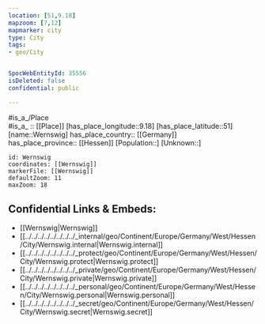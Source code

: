 ```yaml
---
location: [51,9.18] 
mapzoom: [7,12] 
mapmarker: city 
type: City
tags:
- geo/City


SpocWebEntityId: 35556
isDeleted: false
confidential: public

---
```

#is_a_/Place  
#is_a_ :: [[Place]] 
[has_place_longitude::9.18] 
[has_place_latitude::51] 
[name::Wernswig] 
has_place_country:: [[Germany]]  
has_place_province:: [[Hessen]] 
[Population::] 
[Unknown::] 


```leaflet
id: Wernswig
coordinates: [[Wernswig]] 
markerFile: [[Wernswig]] 
defaultZoom: 11 
maxZoom: 18
```


## Confidential Links & Embeds: 
- [[Wernswig|Wernswig]]  
- [[../../../../../../../../_internal/geo/Continent/Europe/Germany/West/Hessen/City/Wernswig.internal|Wernswig.internal]] 
- [[../../../../../../../../_protect/geo/Continent/Europe/Germany/West/Hessen/City/Wernswig.protect|Wernswig.protect]] 
- [[../../../../../../../../_private/geo/Continent/Europe/Germany/West/Hessen/City/Wernswig.private|Wernswig.private]] 
- [[../../../../../../../../_personal/geo/Continent/Europe/Germany/West/Hessen/City/Wernswig.personal|Wernswig.personal]] 
- [[../../../../../../../../_secret/geo/Continent/Europe/Germany/West/Hessen/City/Wernswig.secret|Wernswig.secret]] 
